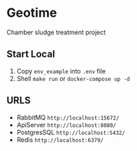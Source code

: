 # Geotime

Chamber sludge treatment project

## Start Local

1) Copy `env_example` into `.env` file
2) Shell `make run` or `docker-compose up -d`

## URLS

- RabbitMQ `http://localhost:15672/`
- ApiServer `http://localhost:8080/`
- PostgresSQL `http://localhost:5432/`
- Redis `http://localhost:6379/`